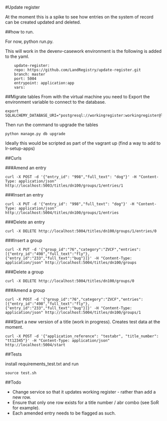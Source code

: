 #Update register

At the moment this is a spike to see how entries on the system of record can be created updated and deleted.

##how to run.

For now, python run.py.  

This will work in the devenv-casework environment is the following is added to the yaml.

```
    update-register:
    repo: https://github.com/LandRegistry/update-register.git
    branch: master
    port: 5004
    entrypoint: application:app
    vars:
```

##Migrate tables
From with the virtual machine you need to Export the environment variable to connect
to the database.

```
export SQLALCHEMY_DATABASE_URI="postgresql://workingregister:workingregister@localhost/workingregister"
```

Then run the command to upgrade the tables

```
python manage.py db upgrade
```

Ideally this would be scripted as part of the vagrant up (find a way to add to lr-setup-apps)

##Curls

###Amend an entry

```
curl -X POST -d '{"entry_id": "998","full_text": "dog"}' -H "Content-Type: application/json" http://localhost:5003/titles/dn100/groups/1/entries/1
```

###Insert an entry

```
curl -X PUT -d '{"entry_id": "998","full_text": "dog"}' -H "Content-Type: application/json" http://localhost:5004/titles/dn100/groups/1/entries
```

###Delete an entry

```
curl -X DELETE http://localhost:5004/titles/dn100/groups/1/entries/0
```

###Insert a group

```
curl -X PUT -d '{"group_id":"76","category":"ZVCF","entries":[{"entry_id":"498","full_text":"fly"},{"entry_id":"233","full_text":"bug"}]}' -H "Content-Type: application/json" http://localhost:5004/titles/dn100/groups
```


###Delete a group

```
curl -X DELETE http://localhost:5004/titles/dn100/groups/0
```

###Amend a group

```
curl -X POST -d '{"group_id":"76","category":"ZVCF","entries":[{"entry_id":"498","full_text":"fly"},{"entry_id":"233","full_text":"bug"}]}' -H "Content-Type: application/json" http://localhost:5004/titles/dn100/groups/1
```

###Start a new version of a title (work in progress).  Creates test data at the moment.

```
curl -X POST -d '{"application_reference": "testabr", "title_number": "tt12345"}' -H "Content-Type: application/json" http://localhost:5004/start
```


##Tests

install requirements_test.txt and run

```
source test.sh
```

##Todo

- Change service so that it updates working register - rather than add a new row.
- Ensure that only one row exists for a title number / abr combo (see SoR for example).
- Each amended entry needs to be flagged as such.


